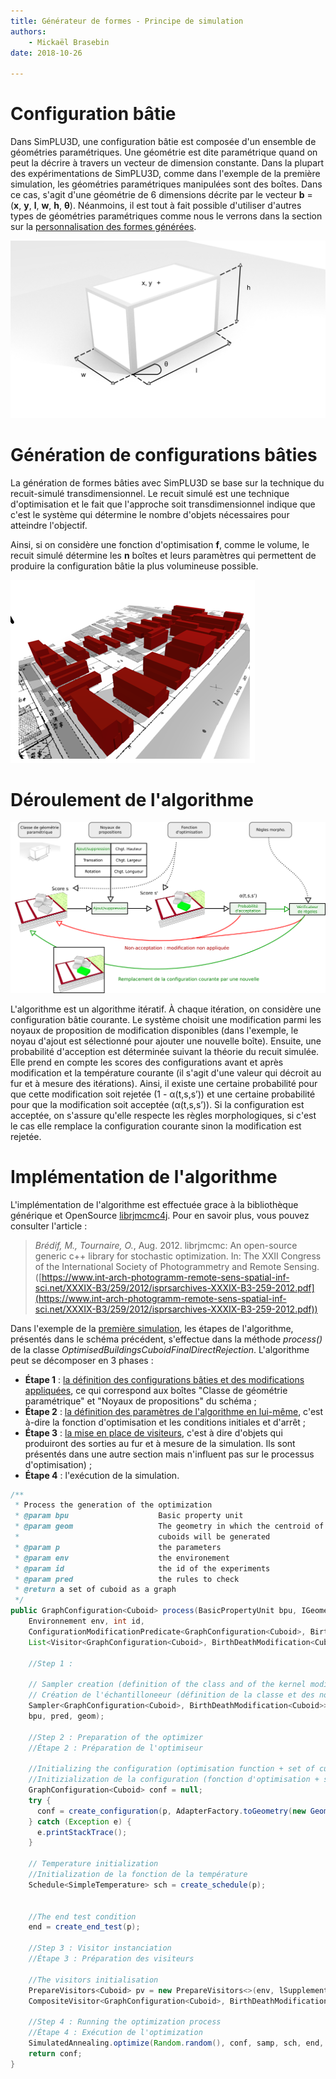 ```yaml
---
title: Générateur de formes - Principe de simulation
authors:
    - Mickaël Brasebin
date: 2018-10-26

---
```

# Configuration bâtie

Dans SimPLU3D, une configuration bâtie est composée d'un ensemble de géométries paramétriques. Une géométrie est dite paramétrique quand on peut la décrire à travers un vecteur de dimension constante. Dans la plupart des expérimentations de SimPLU3D, comme dans l'exemple de la première simulation, les géométries paramétriques manipulées sont des boîtes. Dans ce cas, s'agit d'une géométrie de 6 dimensions décrite par le vecteur **b** = (**x**, **y**, **l**, **w**, **h**, **θ**). Néanmoins, il est tout à fait possible d'utiliser d'autres types de géométries paramétriques comme nous le verrons dans la section sur la [personnalisation des formes générées](custom-generator.md).

![Image représentant une boîte](img/boite.png)

# Génération de configurations bâties

La génération de formes bâties avec SimPLU3D se base sur la technique du recuit-simulé transdimensionnel. Le recuit simulé est une technique d'optimisation et le fait que l'approche soit transdimensionnel indique que c'est le système qui détermine le nombre d'objets nécessaires pour atteindre l'objectif.

Ainsi, si on considère une fonction d'optimisation **f**, comme le volume, le recuit simulé détermine les **n** boîtes et leurs paramètres qui permettent de produire la configuration bâtie la plus volumineuse possible.

![Image représentant une boîte](img/configuration.png)


# Déroulement de l'algorithme

![Image montrant le principe](img/principe.png)

L'algorithme est un algorithme itératif. À chaque itération, on considère une configuration bâtie courante. Le système choisit une modification parmi les noyaux de proposition de modification disponibles (dans l'exemple, le noyau d'ajout est sélectionné pour ajouter une nouvelle boîte). Ensuite, une probabilité d'acception est déterminée suivant la théorie du recuit simulée. Elle prend en compte les scores des configurations avant et après modification et la température courante (il s'agit d'une valeur qui décroit au fur et à mesure des itérations). Ainsi, il existe une certaine probabilité pour que cette modification soit rejetée (1 - α(t,s,s’)) et une certaine probabilité pour que la modification soit acceptée (α(t,s,s’)). Si la configuration est acceptée, on s'assure qu'elle respecte les règles morphologiques, si c'est le cas elle remplace la configuration courante sinon la modification est rejetée.

# Implémentation de l'algorithme

L'implémentation de l'algorithme est effectuée grace à la bibliothèque générique et OpenSource [librjmcmc4j](https://github.com/IGNF/librjmcmc4j). Pour en savoir plus, vous pouvez consulter l'article :

> *Brédif, M., Tournaire, O.*, Aug. 2012. librjmcmc: An open-source generic c++ library for stochastic optimization. In: The XXII Congress of the International Society of Photogrammetry and Remote Sensing. ([https://www.int-arch-photogramm-remote-sens-spatial-inf-sci.net/XXXIX-B3/259/2012/isprsarchives-XXXIX-B3-259-2012.pdf](https://www.int-arch-photogramm-remote-sens-spatial-inf-sci.net/XXXIX-B3/259/2012/isprsarchives-XXXIX-B3-259-2012.pdf))

Dans l'exemple de la [première simulation](../begin/first_simulation.md), les étapes de l'algorithme, présentés dans le schéma précédent, s'effectue dans la méthode *process()* de la classe *OptimisedBuildingsCuboidFinalDirectRejection*. L'algorithme peut se décomposer en 3 phases :

- **Étape 1** : [la définition des configurations bâties et des modifications appliquées](custom-generator.md), ce qui correspond aux boîtes "Classe de géométrie paramétrique" et "Noyaux de propositions" du schéma ;
- **Étape 2** : [la définition des paramètres de l'algorithme en lui-même](custom-optimisation.md), c'est à-dire la fonction d'optimisation et les conditions initiales et d'arrêt ;
- **Étape 3** : [la mise en place de visiteurs](../visitor/intro.md), c'est à dire d'objets qui produiront des sorties au fur et à mesure de la simulation. Ils sont présentés dans une autre section mais n'influent pas sur le processus d'optimisation) ;
- **Étape 4** : l'exécution de la simulation.


```JAVA
/**
 * Process the generation of the optimization
 * @param bpu                    Basic property unit
 * @param geom                   The geometry in which the centroid of the
 *                               cuboids will be generated
 * @param p                      the parameters
 * @param env                    the environement
 * @param id                     the id of the experiments
 * @param pred                   the rules to check
 * @return a set of cuboid as a graph
 */
public GraphConfiguration<Cuboid> process(BasicPropertyUnit bpu, IGeometry geom, SimpluParameters p,
    Environnement env, int id,
    ConfigurationModificationPredicate<GraphConfiguration<Cuboid>, BirthDeathModification<Cuboid>> pred,
    List<Visitor<GraphConfiguration<Cuboid>, BirthDeathModification<Cuboid>>> lSupplementaryVisitors) {

    //Step 1 :

    // Sampler creation (definition of the class and of the kernel modifications)
    // Création de l'échantilloneeur (définition de la classe et des noyaux de modifications)
    Sampler<GraphConfiguration<Cuboid>, BirthDeathModification<Cuboid>> samp = create_sampler(Random.random(), p,
    bpu, pred, geom);

    //Step 2 : Preparation of the optimizer
    //Étape 2 : Préparation de l'optimiseur

    //Initializing the configuration (optimisation function + set of cuboid)
    //Initizialization de la configuration (fonction d'optimisation + stock les cuboids de la configuration courante
    GraphConfiguration<Cuboid> conf = null;
    try {
      conf = create_configuration(p, AdapterFactory.toGeometry(new GeometryFactory(), bpu.getGeom()), bpu);
    } catch (Exception e) {
      e.printStackTrace();
    }

    // Temperature initialization
    //Initialization de la fonction de la température
    Schedule<SimpleTemperature> sch = create_schedule(p);


    //The end test condition
    end = create_end_test(p);

    //Step 3 : Visitor instanciation
    //Étape 3 : Préparation des visiteurs

    //The visitors initialisation
    PrepareVisitors<Cuboid> pv = new PrepareVisitors<>(env, lSupplementaryVisitors);
    CompositeVisitor<GraphConfiguration<Cuboid>, BirthDeathModification<Cuboid>> mVisitor = pv.prepare(p, id);

    //Step 4 : Running the optimization process
    //Étape 4 : Exécution de l'optimization
    SimulatedAnnealing.optimize(Random.random(), conf, samp, sch, end, mVisitor);
    return conf;
}
```
